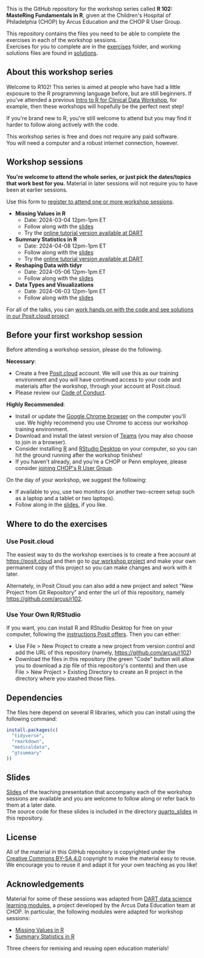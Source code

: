 This is the GitHub repository for the workshop series called **R 102: MasteRing Fundamentals in R**, given at the Children's Hospital of Philadelphia (CHOP) by Arcus Education and the CHOP R User Group.

This repository contains the files you need to be able to complete the exercises in each of the workshop sessions.  
Exercises for you to complete are in the [exercises](https://github.com/arcus/r102/tree/main/exercises) folder, and working solutions files are found in [solutions](https://github.com/arcus/r102/tree/main/solutions).

## About this workshop series

Welcome to R102! 
This series is aimed at people who have had a little exposure to the R programming language before, but are still beginners. 
If you've attended a previous [Intro to R for Clinical Data Workshop](https://arcus.github.io/intro-to-r-for-clinical-data/), for example, then these workshops will hopefully be the perfect next step!

If you're brand new to R, you're still welcome to attend but you may find it harder to follow along actively with the code. 

This workshop series is free and does not require any paid software.  
You will need a computer and a robust internet connection, however.

## Workshop sessions

**You're welcome to attend the whole series, or just pick the dates/topics that work best for you.** 
Material in later sessions will not require you to have been at earlier sessions.

Use this form to [register to attend one or more workshop sessions](https://redcap.link/R102_Signup).

- **Missing Values in R**
  * Date: 2024-03-04 12pm-1pm ET
  * Follow along with the [slides]()
  * Try the [online tutorial version available at DART](https://bit.ly/DART_r_missing_values)
- **Summary Statistics in R**
  * Date:  2024-04-08 12pm-1pm ET
  * Follow along with the [slides](https://rosemhartman.quarto.pub/summary_stats_in_r/)
  * Try the [online tutorial version available at DART](https://bit.ly/DART_r_summary_stats)
- **Reshaping Data with tidyr**
  * Date: 2024-05-06 12pm-1pm ET
  * Follow along with the [slides]()
- **Data Types and Visualizations**
  * Date: 2024-06-03 12pm-1pm ET
  * Follow along with the [slides]()

For all of the talks, you can [work hands on with the code and see solutions in our Posit.cloud project](https://posit.cloud/content/7522885)

## Before your first workshop session

Before attending a workshop session, please do the following.  

**Necessary**:

* Create a free [Posit.cloud](https://posit.cloud) account.  We will use this as our training environment and you will have continued access to your code and materials after the workshop, through your account at Posit.cloud.
* Please review our [Code of Conduct](https://github.com/arcus/intro-to-r-for-clinical-data/blob/main/conduct.md).

**Highly Recommended**:

* Install or update the [Google Chrome browser](https://www.google.com/chrome/) on the computer you'll use.  We highly recommend you use Chrome to access our workshop training environment.
* Download and install the latest version of [Teams](https://www.microsoft.com/en-us/microsoft-teams/download-app) (you may also choose to join in a browser).
* Consider installing [R](https://cloud.r-project.org/) and [RStudio Desktop](https://rstudio.com/products/rstudio/download/) on your computer, so you can hit the ground running after the workshop finishes!
* If you haven't already, and you're a CHOP or Penn employee, please consider [joining CHOP's R User Group](http://bit.ly/chopRusers).

On the day of your workshop, we suggest the following:

* If available to you, use two monitors (or another two-screen setup such as a laptop and a tablet or two laptops).
* Follow along in the [slides](slides.link), if you like.

## Where to do the exercises

### Use Posit.cloud

The easiest way to do the workshop exercises is to create a free account at <https://posit.cloud> and then go to [our workshop project](https://posit.cloud/content/7522885) and make your own permanent copy of this project so you can make changes and work with it later.

Alternately, in Posit Cloud you can also add a new project and select "New Project from Git Repository" and enter the url of this repository, namely <https://github.com/arcus/r102>.

### Use Your Own R/RStudio

If you want, you can install R and RStudio Desktop for free on your computer, following the [instructions Posit offers](https://posit.co/download/rstudio-desktop/).  Then you can either:

* Use File > New Project to create a new project from version control and add the URL of this repository (namely, <https://github.com/arcus/r102>)
* Download the files in this repository (the green "Code" button will allow you to download a zip file of this repository's contents) and then use File > New Project > Existing Directory to create an R project in the directory where you stashed those files.

## Dependencies

The files here depend on several R libraries, which you can install using the following command:

```r
install.packages(c(
  "tidyverse",
  "rmarkdown",
  "medicaldata",
  "gtsummary"
))
```

## Slides

[Slides](slides.link) of the teaching presentation that accompany each of the workshop sessions are available and you are welcome to follow along or refer back to them at a later date.  
The source code for these slides is included in the directory [quarto_slides](quarto_slides) in this repository.

## License

All of the material in this GitHub repository is copyrighted under the [Creative Commons BY-SA 4.0](https://creativecommons.org/licenses/by-sa/4.0/) copyright to make the material easy to reuse. 
We encourage you to reuse it and adapt it for your own teaching as you like!

## Acknowledgements

Material for some of these sessions was adapted from [DART data science learning modules](https://arcus.github.io/education_modules/educators), a project developed by the Arcus Data Education team at CHOP. 
In particular, the following modules were adapted for workshop sessions: 

- [Missing Values in R](https://bit.ly/DART_r_missing_values)
- [Summary Statistics in R](https://bit.ly/DART_r_summary_stats)

Three cheers for remixing and reusing open education materials! 
